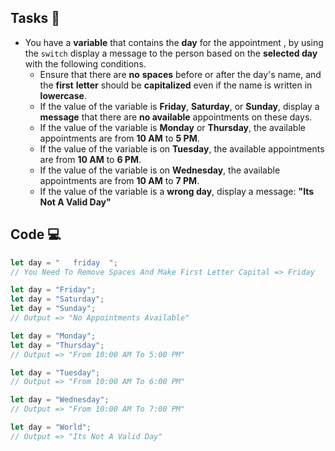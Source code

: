 ## Tasks 🎯

- You have a **variable** that contains the **day** for the appointment , by using the `switch` display  a message to the person based on the **selected day** with the following conditions.
  - Ensure that there are **no** **spaces** before or after the day's name, and the **first** **letter** should be **capitalized** even if the name is written in **lowercase**.
  - If the value of the variable is **Friday**, **Saturday**, or **Sunday**,  display a **message** that there are **no available** appointments on these days.
  - If the value of the variable is **Monday** or **Thursday**, the available appointments are from **10 AM** to **5 PM**.
  - If the value of the variable is on **Tuesday**, the available appointments are from **10 AM** to **6 PM**.
  - If the value of the variable is on **Wednesday**, the available appointments are from **10 AM** to **7 PM**.
  - If the value of the variable is a **wrong day**, display a message: **"Its Not A Valid Day"**

## Code 💻

```js
let day = "   friday  ";
// You Need To Remove Spaces And Make First Letter Capital => Friday

let day = "Friday";
let day = "Saturday";
let day = "Sunday";
// Output => "No Appointments Available"

let day = "Monday";
let day = "Thursday";
// Output => "From 10:00 AM To 5:00 PM"

let day = "Tuesday";
// Output => "From 10:00 AM To 6:00 PM"

let day = "Wednesday";
// Output => "From 10:00 AM To 7:00 PM"

let day = "World";
// Output => "Its Not A Valid Day"
```
